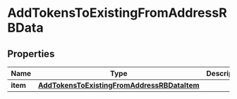 

# AddTokensToExistingFromAddressRBData


## Properties

Name | Type | Description | Notes
------------ | ------------- | ------------- | -------------
**item** | [**AddTokensToExistingFromAddressRBDataItem**](AddTokensToExistingFromAddressRBDataItem.md) |  | 



